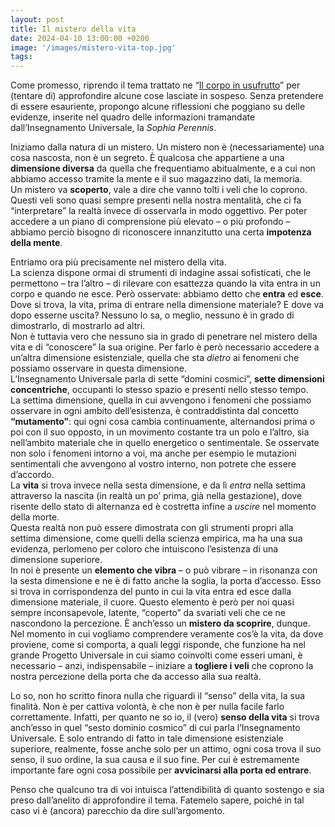 ```yaml
---
layout: post
title: Il mistero della vita
date: 2024-04-10 13:00:00 +0200
image: '/images/mistero-vita-top.jpg'
tags:
---
```


Come promesso, riprendo il tema trattato ne “[Il corpo in usufrutto](/2024/02/10/corpo-usufrutto)” per (tentare di) approfondire alcune cose lasciate in sospeso. Senza pretendere di essere esauriente, propongo alcune riflessioni che poggiano su delle evidenze, inserite nel quadro delle informazioni tramandate dall’Insegnamento Universale, la *Sophia Perennis*.

Iniziamo dalla natura di un mistero. Un mistero non è (necessariamente) una cosa nascosta, non è un segreto. È qualcosa che appartiene a una **dimensione diversa** da quella che frequentiamo abitualmente, e a cui non abbiamo accesso tramite la mente e il suo magazzino dati, la memoria. <br/>
Un mistero va **scoperto**, vale a dire che vanno tolti i veli che lo coprono. Questi veli sono quasi sempre presenti nella nostra mentalità, che ci fa “interpretare” la realtà invece di osservarla in modo oggettivo. Per poter accedere a un piano di comprensione più elevato – o più profondo – abbiamo perciò bisogno di riconoscere innanzitutto una certa **impotenza della mente**.

Entriamo ora più precisamente nel mistero della vita. <br/>
La scienza dispone ormai di strumenti di indagine assai sofisticati, che le permettono – tra l’altro – di rilevare con esattezza quando la vita entra in un corpo e quando ne esce. Però osservate: abbiamo detto che **entra** ed **esce**. Dove si trova, la vita, prima di entrare nella dimensione materiale? E dove va dopo esserne uscita? Nessuno lo sa, o meglio, nessuno è in grado di dimostrarlo, di mostrarlo ad altri. <br/>
Non è tuttavia vero che nessuno sia in grado di penetrare nel mistero della vita e di “conoscere” la sua origine. Per farlo è però necessario accedere a un’altra dimensione esistenziale, quella che sta *dietro* ai fenomeni che possiamo osservare in questa dimensione. <br/>
L’Insegnamento Universale parla di sette “domini cosmici”, **sette dimensioni concentriche**, occupanti lo stesso spazio e presenti nello stesso tempo. <br/>
La settima dimensione, quella in cui avvengono i fenomeni che possiamo osservare in ogni ambito dell’esistenza, è contraddistinta dal concetto **“mutamento”**: qui ogni cosa cambia continuamente, alternandosi prima o poi con il suo opposto, in un movimento costante tra un polo e l’altro, sia nell’ambito materiale che in quello energetico o sentimentale. Se osservate non solo i fenomeni intorno a voi, ma anche per esempio le mutazioni sentimentali che avvengono al vostro interno, non potrete che essere d’accordo. <br/>
La **vita** si trova invece nella sesta dimensione, e da lì *entra* nella settima attraverso la nascita (in realtà un po’ prima, già nella gestazione), dove risente dello stato di alternanza ed è costretta infine a *uscire* nel momento della morte. <br/>
Questa realtà non può essere dimostrata con gli strumenti propri alla settima dimensione, come quelli della scienza empirica, ma ha una sua evidenza, perlomeno per coloro che intuiscono l’esistenza di una dimensione superiore.<br/>
In noi è presente un **elemento che vibra** – o può vibrare – in risonanza con la sesta dimensione e ne è di fatto anche la soglia, la porta d’accesso. Esso si trova in corrispondenza del punto in cui la vita entra ed esce dalla dimensione materiale, il cuore. Questo elemento è però per noi quasi sempre inconsapevole, latente, “coperto” da svariati veli che ce ne nascondono la percezione. È anch’esso un **mistero da scoprire**, dunque. <br/>
Nel momento in cui vogliamo comprendere veramente cos’è la vita, da dove proviene, come si comporta, a quali leggi risponde, che funzione ha nel grande Progetto Universale in cui siamo coinvolti come esseri umani, è necessario – anzi, indispensabile – iniziare a **togliere i veli** che coprono la nostra percezione della porta che da accesso alla sua realtà.

Lo so, non ho scritto finora nulla che riguardi il “senso” della vita, la sua finalità. Non è per cattiva volontà, è che non è per nulla facile farlo correttamente. Infatti, per quanto ne so io, il (vero) **senso della vita** si trova anch’esso in quel “sesto dominio cosmico” di cui parla l’Insegnamento Universale. E solo entrando di fatto in tale dimensione esistenziale superiore, realmente, fosse anche solo per un attimo, ogni cosa trova il suo senso, il suo ordine, la sua causa e il suo fine. Per cui è estremamente importante fare ogni cosa possibile per **avvicinarsi alla porta ed entrare**.

Penso che qualcuno tra di voi intuisca l’attendibilità di quanto sostengo e sia preso dall’anelito di approfondire il tema. Fatemelo sapere, poiché in tal caso vi è (ancora) parecchio da dire sull’argomento.
